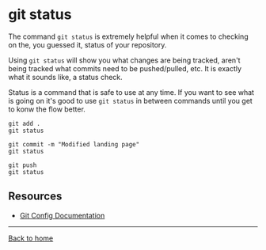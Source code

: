 # git status

The command `git status` is extremely helpful when it comes to checking on the, you guessed it, status of your repository.

Using `git status` will show you what changes are being tracked, aren't being tracked what commits need to be pushed/pulled, etc.
It is exactly what it sounds like, a status check.

Status is a command that is safe to use at any time.
If you want to see what is going on it's good to use `git status` in between commands until you get to konw the flow better.

```
git add .
git status

git commit -m "Modified landing page"
git status

git push
git status
```

## Resources

- [Git Config Documentation](https://git-scm.com/docs/git-fonfig)

___

[Back to home](../README.md)